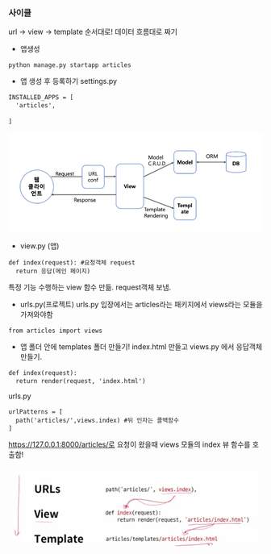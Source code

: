 ### 사이클
url -> view -> template 순서대로! 데이터 흐름대로 짜기
- 앱생성
```
python manage.py startapp articles
```

- 앱 생성 후 등록하기
settings.py
```
INSTALLED_APPS = [
  'articles',

]
```

![mtv](./MTV.png)
- view.py (앱)
```
def index(request): #요청객체 request
  return 응답(메인 페이지)
```
특정 기능 수행하는 view 함수 만듦.
request객체 보냄.
- urls.py(프로젝트)
urls.py 입장에서는 articles라는 패키지에서 views라는 모듈을 가져와야함
```
from articles import views
```
- 앱 폴더 안에 templates 폴더 만들기!
index.html 만들고
views.py 에서 응답객체 만들기.
```
def index(request):
  return render(request, 'index.html')
```
urls.py
```
urlPatterns = [
  path('articles/',views.index) #뒤 인자는 콜백함수
]
```
https://127.0.0.1:8000/articles/로 요청이 왔을때 views 모듈의 index 뷰 함수를 호출함!

![flow](./flow.png)